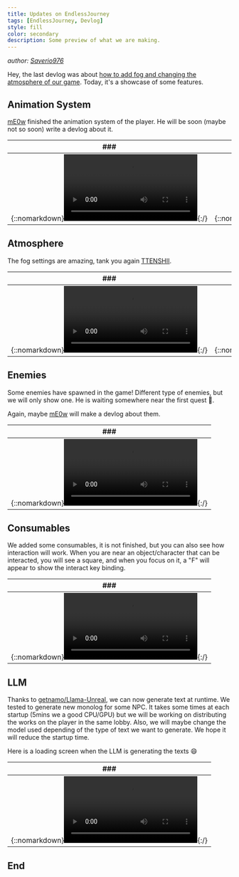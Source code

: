 ```yaml
---
title: Updates on EndlessJourney
tags: [EndlessJourney, Devlog]
style: fill
color: secondary
description: Some preview of what we are making.
---
```


*author: [Saverio976](https://github.com/Saverio976)*

Hey, the last devlog was about [how to add fog and changing the atmosphere of our game](https://x-r-g-b.github.io/blog/enhancing-atmosphere-with-fog-and-lighting-in-unreal-engine-5).
Today, it's a showcase of some features.

## Animation System

[mE0w](https://github.com/romainpanno) finished the animation system of the player. He will be soon (maybe not so soon) write a devlog about it.

| ### | ### |
| --- | --- |
| {::nomarkdown}<video controls loop autoplay><source src="https://raw.githubusercontent.com/X-R-G-B/X-R-G-B.github.io/refs/heads/main/__assets/_posts/2025-06-23-updates-on-endless-journey/animation-system-1.mp4" type="video/mp4"></video>{:/} | {::nomarkdown}<video controls loop autoplay><source src="https://raw.githubusercontent.com/X-R-G-B/X-R-G-B.github.io/refs/heads/main/__assets/_posts/2025-06-23-updates-on-endless-journey/animation-system-2.mp4" type="video/mp4"></video>{:/} |

## Atmosphere

The fog settings are amazing, tank you again [TTENSHII](https://github.com/TTENSHII).

| ### | ### |
| --- | --- |
| {::nomarkdown}<video controls loop autoplay><source src="https://raw.githubusercontent.com/X-R-G-B/X-R-G-B.github.io/refs/heads/main/__assets/_posts/2025-06-23-updates-on-endless-journey/atmosphere-1.mp4" type="video/mp4"></video>{:/} | {::nomarkdown}<video controls loop autoplay><source src="https://raw.githubusercontent.com/X-R-G-B/X-R-G-B.github.io/refs/heads/main/__assets/_posts/2025-06-23-updates-on-endless-journey/atmosphere-2.mp4" type="video/mp4"></video>{:/} |

## Enemies

Some enemies have spawned in the game! Different type of enemies, but we will only show one. He is waiting somewhere near the first quest :eyes:.

Again, maybe [mE0w](https://github.com/romainpanno) will make a devlog about them.

| ### |
| --- |
| {::nomarkdown}<video controls loop autoplay><source src="https://raw.githubusercontent.com/X-R-G-B/X-R-G-B.github.io/refs/heads/main/__assets/_posts/2025-06-23-updates-on-endless-journey/enemies-1.mp4" type="video/mp4"></video>{:/} |

## Consumables

We added some consumables, it is not finished, but you can also see how interaction will work. When you are near an object/character that can be interacted, you will see a square, and when you focus on it, a "F" will appear to show the interact key binding.

| ### |
| --- |
| {::nomarkdown}<video controls loop autoplay><source src="https://raw.githubusercontent.com/X-R-G-B/X-R-G-B.github.io/refs/heads/main/__assets/_posts/2025-06-23-updates-on-endless-journey/consumables-1.mp4" type="video/mp4"></video>{:/} |

## LLM

Thanks to [getnamo/Llama-Unreal](https://github.com/getnamo/Llama-Unreal), we can now generate text at runtime. We tested to generate new monolog for some NPC. It takes some times at each startup (5mins we a good CPU/GPU) but we will be working on distributing the works on the player in the same lobby. Also, we will maybe change the model used depending of the type of text we want to generate. We hope it will reduce the startup time.

Here is a loading screen when the LLM is generating the texts :smile:

| ### |
| --- |
| {::nomarkdown}<video controls loop autoplay><source src="https://raw.githubusercontent.com/X-R-G-B/X-R-G-B.github.io/refs/heads/main/__assets/_posts/2025-06-23-updates-on-endless-journey/loading-1.mp4" type="video/mp4"></video>{:/} |

## End
